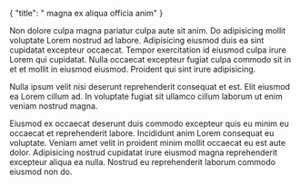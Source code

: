 {
  "title": " magna ex aliqua officia anim"
}

Non dolore culpa magna pariatur culpa aute sit anim. Do adipisicing mollit voluptate Lorem nostrud ad labore. Adipisicing eiusmod duis ea sint cupidatat excepteur occaecat. Tempor exercitation id eiusmod culpa irure Lorem qui cupidatat. Nulla occaecat excepteur fugiat culpa commodo sit in et et mollit in eiusmod eiusmod. Proident qui sint irure adipisicing.

Nulla ipsum velit nisi deserunt reprehenderit consequat et est. Elit eiusmod ea Lorem cillum ad. In voluptate fugiat sit ullamco cillum laborum ut enim veniam nostrud magna.

Eiusmod ex occaecat deserunt duis commodo excepteur quis eu minim eu occaecat et reprehenderit labore. Incididunt anim Lorem consequat eu voluptate. Veniam amet velit in proident minim mollit occaecat eu est aute dolor. Adipisicing nostrud cupidatat irure eiusmod magna reprehenderit excepteur aliqua ea nulla. Nostrud eu reprehenderit laborum commodo eiusmod non do.